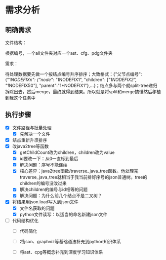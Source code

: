 # 需求分析

## 明确需求

文件结构：

根据编号，一个all文件夹对应一个ast、cfg、pdg文件夹

需求：

待处理数据要先做一个按结点编号升序排序；大致格式：{"父节点编号":{"1*NODEFIXn": {"node": "1*NODEFIX1", "children": ["1*NODEFIX2", "1*NODEFIX50"], "parent":"1*NODEFIX1"},...}；结点多与两个就split-tree递归拆除出去，然后merge，最终就得到结果。所以就是将split和merge搞懂然后移植到我这个任务中

## 执行步骤

- [x] 文件路径与批量处理
  - [x] 先解决一个文件
- [x] 结点重新升须排序
- [x] 改java2tree等函数
  - [x] getChildCount改为children，children改为value
  - [x] id要改一下：从0一直标到最后
  - [x] 解决问题：序号不能连续
  - [x] 核心差异：java2tree函数/traverse_java_tree函数。他处理完traverse_java_tree就相当于我当前排好序号的json普通树。tree的children的编号没改过来
  - [x] 解决children的编号与id相等的问题
  - [x] 解决问题：为什么前几个结点不是二叉树？
- [x] 将结果用json.load写入到json文件
  - [x] 文件名获取的问题
  - [x] python文件读写：以适当的命名新建json文件
- [ ] 代码结构优化
  - [ ] 代码简化
  - [ ] 将json、graphviz等基础语法补充到python知识体系
  - [ ] 将ast、cpg等概念补充到深度学习知识体系



